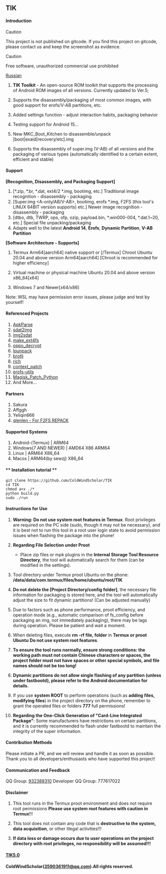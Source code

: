 ## TIK

#### **Introduction**

> [!CAUTION]
> This project is not published on gitcode. If you find this project on gitcode, please contact us and keep the screenshot as evidence.

> [!CAUTION]
> Free software, unauthorized commercial use prohibited

[Russian](../../tree/ru)

1. **TIK Toolkit** - An open-source ROM toolkit that supports the processing of Android ROM images of all versions. Currently updated to Ver.5;

2. Supports the disassembly/packaging of most common images, with good support for erofs/V-AB partitions, etc.

3. Added settings function - adjust interaction habits, packaging behavior

4. Testing support for Android 15...

5. New MKC_Boot_Kitchen to disassemble/unpack [boot|exaid|recovery/etc].img

6. Supports the disassembly of super.img (V-AB) of all versions and the packaging of various types (automatically identified to a certain extent, efficient and stable)

#### **Support**

**[Recognition, Disassembly, and Packaging Support]**

1. [*.zip, *.br, *.dat, ext4/2 *.img, bootimg, etc.] Traditional image recognition - disassembly - packaging
2. [Super.img <A-only/AB/V-AB>, bootimg<header3>, erofs *.img, F2FS (this tool's LINUX 64BIT version supports) etc.] Newer image recognition - disassembly - packaging
3. [dtbo, dtb, TWRP, ops, ofp, ozip, payload.bin, *.win000-004, *.dat.1~20, etc.] Special file unpacking/packaging
4. Adapts well to the latest **Android 14**, **Erofs**, **Dynamic Partition**, **V-AB Partition**

**[Software Architecture - Supports]**

1. Termux Arm64[aarch64] native support or [<Linux Deploy>/Termux] Chroot Ubuntu 20.04 and above version Arm64[aarch64] [Chroot is recommended for higher efficiency]

2. Virtual machine or physical machine Ubuntu 20.04 and above version x86_64[x64]

3. Windows 7 and Newer[x64/x86]

Note: WSL may have permission error issues, please judge and test by yourself!

#### **Referenced Projects**

1. [ApkParse](https://github.com/zxvzxv/ApkParse/)
2. [sdat2img](https://github.com/xpirt/sdat2img)
3. [img2sdat](https://github.com/xpirt/img2sdat)
4. [make_ext4fs](https://github.com/jamflux/make_ext4fs)
5. [oppo_decrypt](https://github.com/bkerler/oppo_decrypt)
6. [lpunpack](https://github.com/unix3dgforce/lpunpack)
7. [brotli](https://github.com/google/brotli)
8. [rich](https://github.com/Textualize/rich/)
9. [context_patch](https://github.com/ColdWindScholar/context_patch)
10. [erofs-utils](https://github.com/sekaiacg/erofs-utils/)
11. [Magisk_Patch_Python](https://github.com/ColdWindScholar/Magisk_Patch_Python)
12. And More...

#### **Partners**

1. Sakura
2. Affggh
3. Yeliqin666
4. [qlenlen - For F2FS REPACK](https://github.com/qlenlen)

#### **Supported Systems**

1. Android-(Termux) | ARM64
2. Windows(7 AND NEWER) | AMD64 X86 ARM64
3. Linux | ARM64 X86_64
4. Macos | ARM64(by sewzj) X86_64

#### ** Installation tutorial **

    git clone https://github.com/ColdWindScholar/TIK
    cd TIK
    chmod a+x ./*
    python build.py
    sudo ./run

#### **Instructions for Use**

1. **Warning: Do not use system root features in Termux**. Root privileges are required on the PC side (sudo, though it may not be necessary), and it is best not to run this tool in a root user login state to avoid permission issues when flashing the package into the phone!

2. **Regarding File Selection under Proot**

   - Place zip files or mpk plugins in the **Internal Storage Tool Resource Directory**, the tool will automatically search for them (can be modified in the settings).

3. Tool directory under Termux proot Ubuntu on the phone: **/data/data/com.termux/files/home/ubuntu/root/TIK**

4. **Do not delete the [Project Directory/config folder]**, the necessary file information for packaging is stored here, and the tool will automatically adjust the size to fit dynamic partitions! (Can be adjusted manually)

5. Due to factors such as phone performance, proot efficiency, and operation mode (e.g., automatic comparison of fs_config before packaging an img, not immediately packaging), there may be lags during operation. Please be patient and wait a moment.

6. When deleting files, execute **rm -rf file, folder** in **Termux or proot Ubuntu** **Do not use system root features**.

7. **To ensure the tool runs normally, ensure strong conditions: the working path must not contain Chinese characters or spaces, the project folder must not have spaces or other special symbols, and file names should not be too long!**

8. **Dynamic partitions do not allow single flashing of any partition (unless under fastbootd), please refer to the Android documentation for details.**

9. If you use **system ROOT** to perform operations (such as **adding files, modifying files**) in the project directory on the phone, remember to grant the operated files or folders **777** full permissions!

10. **Regarding the One-Click Generation of "Card-Line Integrated Package"**: Some manufacturers have restrictions on certain partitions, and it is currently recommended to flash under fastbootd to maintain the integrity of the super information.

#### **Contribution Methods**

Please initiate a PR, and we will review and handle it as soon as possible. Thank you to all developers/enthusiasts who have supported this project!

#### **Communication and Feedback**

QQ Group: [932388310](#communication-and-feedback)
Developer QQ Group: 777617022

#### **Disclaimer**

1. This tool runs in the Termux proot environment and does not require root permissions **Please use system root features with caution in Termux**!!!

2. This tool does not contain any code that is **destructive to the system, data acquisition**, or other illegal activities!!!

3. **If data loss or damage occurs due to user operations on the project directory with root privileges, no responsibility will be assumed!!!**

#### [TIK5.0](https://github.com/ColdWindScholar/TIK)

#### ColdWindScholar(3590361911@qq.com).All rights reserved.
